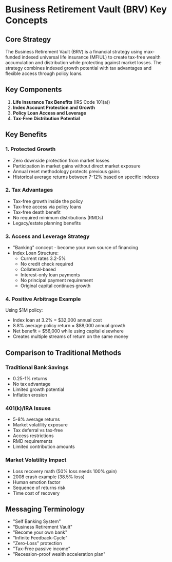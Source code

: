 
# Business Retirement Vault (BRV) Key Concepts

## Core Strategy
The Business Retirement Vault (BRV) is a financial strategy using max-funded indexed universal life insurance (MFIUL) to create tax-free wealth accumulation and distribution while protecting against market losses. The strategy combines indexed growth potential with tax advantages and flexible access through policy loans.

## Key Components
1. **Life Insurance Tax Benefits** (IRS Code 101(a))
2. **Index Account Protection and Growth**
3. **Policy Loan Access and Leverage**
4. **Tax-Free Distribution Potential**

## Key Benefits

### 1. Protected Growth
- Zero downside protection from market losses
- Participation in market gains without direct market exposure
- Annual reset methodology protects previous gains
- Historical average returns between 7-12% based on specific indexes

### 2. Tax Advantages
- Tax-free growth inside the policy
- Tax-free access via policy loans
- Tax-free death benefit
- No required minimum distributions (RMDs)
- Legacy/estate planning benefits

### 3. Access and Leverage Strategy
- "Banking" concept - become your own source of financing
- Index Loan Structure:
  - Current rates 3.2-5%
  - No credit check required
  - Collateral-based
  - Interest-only loan payments
  - No principal payment requirement
  - Original capital continues growth

### 4. Positive Arbitrage Example
Using $1M policy:
- Index loan at 3.2% = $32,000 annual cost
- 8.8% average policy return = $88,000 annual growth
- Net benefit = $56,000 while using capital elsewhere
- Creates multiple streams of return on the same money

## Comparison to Traditional Methods

### Traditional Bank Savings
- 0.25-1% returns
- No tax advantage
- Limited growth potential
- Inflation erosion

### 401(k)/IRA Issues
- 5-8% average returns
- Market volatility exposure
- Tax deferral vs tax-free
- Access restrictions
- RMD requirements
- Limited contribution amounts

### Market Volatility Impact
- Loss recovery math (50% loss needs 100% gain)
- 2008 crash example (38.5% loss)
- Human emotion factor
- Sequence of returns risk
- Time cost of recovery

## Messaging Terminology
- "Self Banking System"
- "Business Retirement Vault"
- "Become your own bank"
- "Infinite Feedback-Cycle"
- "Zero-Loss" protection
- "Tax-Free passive income"
- "Recession-proof wealth acceleration plan"
